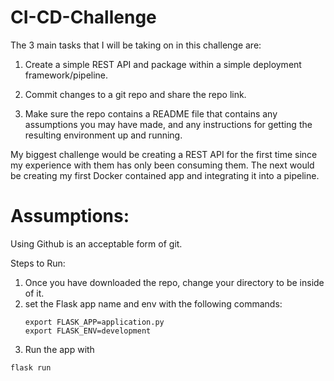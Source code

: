 # CI-CD-Challenge

The 3 main tasks that I will be taking on in this challenge are:

1) Create a simple REST API and package within a simple deployment
framework/pipeline.

2) Commit changes to a git repo and share the repo link.

3) Make sure the repo contains a README file that contains any assumptions you
may have made, and any instructions for getting the resulting environment up and
running.


My biggest challenge would be creating a REST API for the first time since my experience with them has only been consuming them. The next would be creating my first Docker contained app and integrating it into a pipeline. 

<h1>Assumptions:</h1>
Using Github is an acceptable form of git.



Steps to Run:
1. Once you have downloaded the repo, change your directory to be inside of it.
2. set the Flask app name and env with the following commands:
	```
	export FLASK_APP=application.py
	export FLASK_ENV=development
	```
3. Run the app with
```			
flask run
```